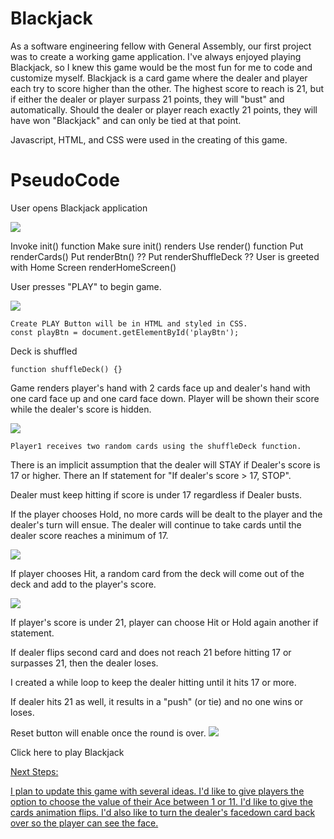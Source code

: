 <h1>Blackjack</h1>

As a software engineering fellow with General Assembly, our first project was to create a working game application. I've always enjoyed playing Blackjack, so I knew this game would be the most fun for me to code and customize myself. Blackjack is a card game where the dealer and player each try to score higher than the other. The highest score to reach is 21, but if either the dealer or player surpass 21 points, they will "bust" and automatically. Should the dealer or player reach exactly 21 points, they will have won "Blackjack" and can only be tied at that point.

Javascript, HTML, and CSS were used in the creating of this game.

<h1>PseudoCode</h1>

User opens Blackjack application

<img src="https://imgur.com/a/u8wqRN2">

Invoke init() function
Make sure init() renders
Use render() function
        Put renderCards()
        Put renderBtn() ??
        Put renderShuffleDeck ??
User is greeted with Home Screen
    renderHomeScreen()

User presses "PLAY" to begin game.

<img src="https://imgur.com/Z24Jv55">

    Create PLAY Button will be in HTML and styled in CSS.
    const playBtn = document.getElementById('playBtn');

Deck is shuffled
    
    function shuffleDeck() {}

Game renders player's hand with 2 cards face up and dealer's hand with one card face up and one card face down. Player will be shown their score while the dealer's score is hidden.

<img src="https://imgur.com/LWordG9">


    Player1 receives two random cards using the shuffleDeck function. 

There is an implicit assumption that the dealer will STAY if Dealer's score is 17 or higher. There an If statement for "If dealer's score > 17, STOP".

Dealer must keep hitting if score is under 17 regardless if Dealer busts.

If the player chooses Hold, no more cards will be dealt to the player and the dealer's turn will ensue. The dealer will continue to take cards until the dealer score reaches a minimum of 17.

<img src="https://imgur.com/V97yJia">

If player chooses Hit, a random card from the deck will come out of the deck and add to the player's score.

<img src="https://imgur.com/fFdVEtV>">
    
If player's score is under 21, player can choose Hit or Hold again
another if statement.

If dealer flips second card and does not reach 21 before hitting 17 or surpasses 21, then the dealer loses.

    
I created a while loop to keep the dealer hitting until it hits 17 or more.

If dealer hits 21 as well, it results in a "push" (or tie) and no one wins or loses.

Reset button will enable once the round is over.
<img src="https://imgur.com/QQwYWxq">

Click here to play Blackjack  <a href="https://cblake003.github.io/Blackjack/">

Next Steps:

I plan to update this game with several ideas. I'd like to give players the option to choose the value of their Ace between 1 or 11. I'd like to give the cards animation flips. I'd also like to turn the dealer's facedown card back over so the player can see the face.